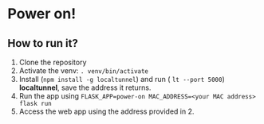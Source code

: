 # Power on!
## How to run it?

1. Clone the repository
2. Activate the venv: ```. venv/bin/activate```
2. Install (```npm install -g localtunnel```) and run (
```lt --port 5000```) **localtunnel**, save the address it returns.
3. Run the app using
```FLASK_APP=power-on MAC_ADDRESS=<your MAC address> flask run```
4. Access the web app using the address provided in 2.
